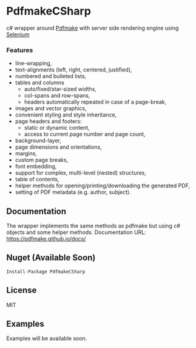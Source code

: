 # PdfmakeCSharp

c# wrapper around [Pdfmake](http://pdfmake.org/#/) with server side rendering engine using [Selenium](https://github.com/SeleniumHQ/selenium)

### Features

* line-wrapping,
* text-alignments (left, right, centered, justified),
* numbered and bulleted lists,
* tables and columns
  * auto/fixed/star-sized widths,
  * col-spans and row-spans,
  * headers automatically repeated in case of a page-break,
* images and vector graphics,
* convenient styling and style inheritance,
* page headers and footers:
  * static or dynamic content,
  * access to current page number and page count,
* background-layer,
* page dimensions and orientations,
* margins,
* custom page breaks,
* font embedding,
* support for complex, multi-level (nested) structures,
* table of contents,
* helper methods for opening/printing/downloading the generated PDF,
* setting of PDF metadata (e.g. author, subject).

## Documentation

The wrapper implements the same methods as pdfmake but using c# objects and some helper methods. 
Documentation URL: https://pdfmake.github.io/docs/

## Nuget (Available Soon) 

```
Install-Package PdfmakeCSharp
```

## License
MIT

## Examples

Examples will be available soon.
